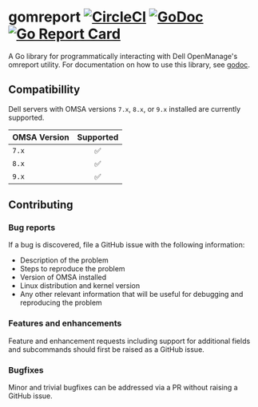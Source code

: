 # gomreport [![CircleCI](https://circleci.com/gh/bobmshannon/gomreport.svg?style=svg)](https://circleci.com/gh/bobmshannon/gomreport) [![GoDoc](https://godoc.org/github.com/bobmshannon/gomreport?status.svg)](https://godoc.org/github.com/bobmshannon/gomreport) [![Go Report Card](https://goreportcard.com/badge/github.com/bobmshannon/gomreport)](https://goreportcard.com/report/github.com/bobmshannon/gomreport)
A Go library for programmatically interacting with Dell OpenManage's omreport utility. For documentation on how to use this library, see [godoc](https://godoc.org/github.com/bobmshannon/gomreport).

## Compatibillity

Dell servers with OMSA versions `7.x`, `8.x`, or `9.x` installed are currently supported.

| OMSA Version  | Supported     |
| ------------- |:-------------:|
| `7.x`         | ✅            |
| `8.x`         | ✅            |
| `9.x`         | ✅

## Contributing

### Bug reports

If a bug is discovered, file a GitHub issue with the following information:

- Description of the problem
- Steps to reproduce the problem
- Version of OMSA installed
- Linux distribution and kernel version
- Any other relevant information that will be useful for debugging and reproducing the problem

### Features and enhancements

Feature and enhancement requests including support for additional fields and subcommands should first be raised as a GitHub issue.

### Bugfixes

Minor and trivial bugfixes can be addressed via a PR without raising a GitHub issue.
